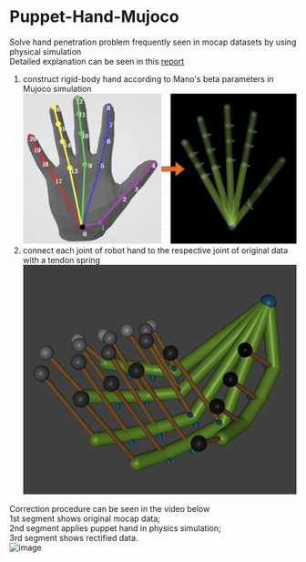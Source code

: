 # Puppet-Hand-Mujoco  
Solve hand penetration problem frequently seen in mocap datasets by using physical simulation  
Detailed explanation can be seen in this [report](https://github.com/Hongboooooo/Puppet-Hand-Mujoco/blob/main/PracticalReport_Hongbo.pdf)
  1. construct rigid-body hand according to Mano's beta parameters in Mujoco simulation  
![image](https://github.com/Hongboooooo/Puppet-Hand-Mujoco/blob/main/MANO2RigidHand.png)  
  2. connect each joint of robot hand to the respective joint of original data with a tendon spring  
![image](https://github.com/Hongboooooo/Puppet-Hand-Mujoco/blob/main/puppet%20hand%20with%20tendon.png)  

Correction procedure can be seen in the video below  
  1st segment shows original mocap data;  
  2nd segment applies puppet hand in physics simulation;  
  3rd segment shows rectified data.  
![image](https://github.com/Hongboooooo/Puppet-Hand-Mujoco/blob/main/PuppetHand.gif)

